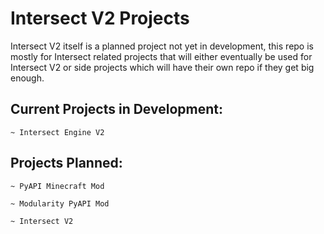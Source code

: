 <h1> Intersect V2 Projects </h1>

Intersect V2 itself is a planned project not yet in development, this repo is mostly for Intersect related projects that will either eventually be used for Intersect V2 or side projects which will have their own repo if they get big enough.

<h2>Current Projects in Development:</h2>

    ~ Intersect Engine V2
 
<h2>Projects Planned:</h2>

    ~ PyAPI Minecraft Mod

    ~ Modularity PyAPI Mod

    ~ Intersect V2